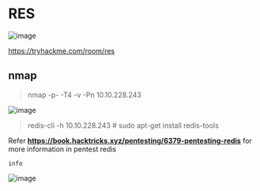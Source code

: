 # RES

![image](https://user-images.githubusercontent.com/44063862/161000900-af8e1264-7ea0-465b-9f6d-4e2fe7290752.png)

https://tryhackme.com/room/res

## nmap

> nmap -p- -T4 -v -Pn 10.10.228.243

![image](https://user-images.githubusercontent.com/44063862/161000801-661d5446-32fd-439c-a9b6-eb45e2d52a5e.png)

> redis-cli -h 10.10.228.243 # sudo apt-get install redis-tools

Refer **https://book.hacktricks.xyz/pentesting/6379-pentesting-redis** for more information in pentest redis

```
info
```

![image](https://user-images.githubusercontent.com/44063862/161000197-64acbaf1-9281-42ee-9b67-412a1c5bea3b.png)
